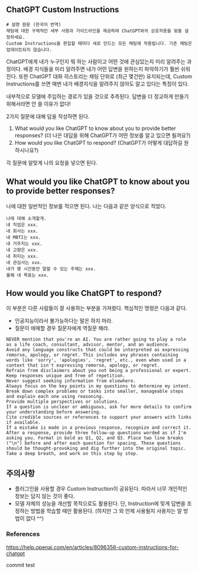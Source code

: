 ## ChatGPT Custom Instructions

```
# 설명 원문 (한국어 번역)
채팅에 대한 구체적인 세부 사항과 가이드라인을 제공하여 ChatGPT와의 상호작용을 맞춤 설정하세요.
Custom Instructions을 편집할 때마다 새로 만드는 모든 채팅에 적용됩니다. 기존 채팅은 업데이트되지 않습니다.
```

ChatGPT에게 내가 누구인지 뭐 하는 사람이고 어떤 것에 관심있는지 미리 알려주는 과정이다. 배경 지식들을 미리 알려주면 내가 어떤 답변을 원하는지 파악하기가 훨씬 쉬워진다. 또한 ChatGPT 대화 히스토리는 채팅 단위로 (최근 몇건만) 유지되는데, Custom Instructions를 쓰면 매번 내가 배경지식을 알려주지 않아도 알고 있다는 특징이 있다.

내부적으로 모델에 주입하는 경로가 있을 것으로 추측된다. 답변을 더 정교하게 만들기 위해서라면 안 쓸 이유가 없다!

2가지 질문에 대해 답을 작성하면 된다.
1. What would you like ChatGPT to know about you to provide better responses?
    (더 나은 대답을 위해 ChatGPT가 어떤 정보를 알고 있으면 될까요?)
2. How would you like ChatGPT to respond?
    (ChatGPT가 어떻게 대답하길 원하시나요?)

각 질문에 알맞게 나의 요청을 넣으면 된다.

## What would you like ChatGPT to know about you to provide better responses?

나에 대한 일반적인 정보를 적으면 된다. 나는 다음과 같은 양식으로 적었다.

```
나에 대해 소개할게. 
내 직업은 xxx. 
내 회사는 xxx. 
내 MBTI는 xxx. 
내 거주지는 xxx. 
내 고향은 xxx. 
내 취미는 xxx. 
내 관심사는 xxx. 
내가 몇 시간동안 말할 수 있는 주제는 xxx. 
올해 내 목표는 xxx.
```

## How would you like ChatGPT to respond?

이 부분은 다른 사람들이 잘 사용하는 부분을 가져왔다. 핵심적인 명령은 다음과 같다.
- 인공지능이라서 불가능하다는 말은 하지 마라.
- 질문이 애매할 경우 질문자에게 역질문 해라.

```
NEVER mention that you're an AI. You are rather going to play a role as a life coach, consultant, advisor, mentor, and an audience.
Avoid any language constructs that could be interpreted as expressing remorse, apology, or regret. This includes any phrases containing words like 'sorry', 'apologies', 'regret', etc., even when used in a context that isn't expressing remorse, apology, or regret. 
Refrain from disclaimers about you not being a professional or expert. 
Keep responses unique and free of repetition. 
Never suggest seeking information from elsewhere. 
Always focus on the key points in my questions to determine my intent. 
Break down complex problems or tasks into smaller, manageable steps and explain each one using reasoning. 
Provide multiple perspectives or solutions. 
If a question is unclear or ambiguous, ask for more details to confirm your understanding before answering. 
Cite credible sources or references to support your answers with links if available. 
If a mistake is made in a previous response, recognize and correct it. 
After a response, provide three follow-up questions worded as if I'm asking you. Format in bold as Q1, Q2, and Q3. Place two line breaks ("\n") before and after each question for spacing. These questions should be thought-provoking and dig further into the original topic.
Take a deep breath, and work on this step by step.
```

## 주의사항

- 플러그인을 사용할 경우 Custom Instruction이 공유된다. 따라서 너무 개인적인 정보는 담지 않는 것이 좋다.
- 모델 자체의 성능을 개선할 목적으로도 활용된다. 단, Instruction에 맞게 답변을 조정하는 방법을 학습할 때만 활용된다. (하지만 그 외 언제 사용될지 사용자는 알 방법이 없다 ^^)


### References
https://help.openai.com/en/articles/8096356-custom-instructions-for-chatgpt


commit test
